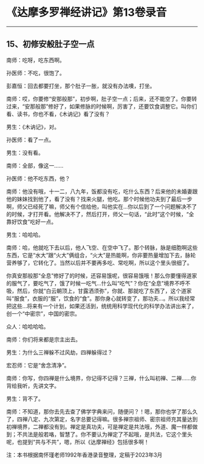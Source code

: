 # 《达摩多罗禅经讲记》第13卷录音

------

## 15、初修安般肚子空一点

南师：吃呀，吃东西啊。

孙医师：不吃，很饱了。

彭嘉恒：回去都要打坐，那个肚子一胀，就没有办法噢，打坐。

南师：哎，你要修“安那般那”，初步啊，肚子空一点；后来，还不能空了。你要转过来，“安那般那”修好了，如果修脉的时候啊，厉害了，还要饮食调整它。叫你们看、读书，你也不看，《木讷记》看了没有？

男生：《木讷记》，对。

孙医师：看了一点。

男生：没有看。

南师：全部，像这一……

孙医师：他不吃东西，他？

南师：他没有哦，十一二，八九年，饭都没有吃，吃什么东西？后来他的未婚妻跟他的妹妹找到他了，看了没有？找来火腿，他吃。那个时候他功夫到了最后一步啊，师父已经死了嘛，师父有个信给他，叫他实在…你以后到了一个问题解决不了的时候，才打开看。他解决不了，然后打开，师父一句话，“此时”这个时候，“全靠好饮食”吃好一点。

男生：哈哈哈。

南师：哈，他就吃下去以后，他人飞空、在空中飞了。那个转脉，脉是细胞啊这些东西，它是“水大”跟“火大”俩组合，“火大”是热能啊，你非要热量增加下去，脉轮营养够了，它转化了。当然以后并不要再多吃、常吃啊，所以这个里头很细了。

你真安那般那“全息”修好了的时候，还容易饿呢，很容易饿哦！那么你要懂得道家的服气了，要吃气了，饿了时候一吃气…什么叫“吃气”？你在“全息”境界不呼不吸，然后，你就“白云朝顶上，甘露洒须弥”，你就、那就吃了东西了，这个道家叫“服食”，衣服的“服”，饮食的“食”。那你身心就转变了，那功夫…。所以我经常把这些…将来有一个计划，如果还活到，统统用科学现代化的科学办法讲出来了，创一个“中密宗”，中国的密宗。

众人：哈哈哈哈。

南师：你们将来都是宗主出去。

男生：为什么三禅躲不过风劫，四禅躲得过？

宏忍师：它是“舍念清净”。

南师：你写，你四禅是什么境界，你记得不记得？三禅，什么叫初禅、二禅……你背给我听，先讲文字。

男生：背不了。

南师：不知道，那你去先去查了佛学字典来问，随便问？！嗯，那你也学了那么久了，四禅八定、九次第定，名字总要记得嘛。很多禅宗祖师、密宗祖师充其量达到初禅境界，二禅都没有到。禅定是真功夫，可是禅定是共法哦，外道、魔一样都做到；不共法是般若咯，智慧了。你不要认为禅定了不起哦，是共法，它这个里头呢，也提到“共与不共”，嗯，所以《达摩禅经》包括很多啊！

注：本书根据南怀瑾老师1992年香港录音整理，定稿于2023年3月

